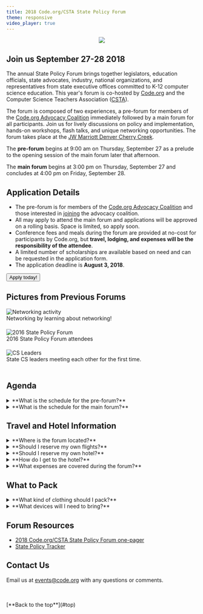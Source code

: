 ```yaml
---
title: 2018 Code.org/CSTA State Policy Forum
theme: responsive
video_player: true
---
```

<a id="top"></a>

<p align="center"><img src="/images/fit-970/forum-banner1.png"></p> 


## Join us September 27-28 2018

The annual State Policy Forum brings together legislators, education officials, state advocates, industry, national organizations, and representatives from state executive offices committed to K-12 computer science education. This year's forum is co-hosted by [Code.org](https://code.org/promote) and the Computer Science Teachers Association ([CSTA](https://www.csteachers.org/)). 

The forum is composed of two experiences, a pre-forum for members of the [Code.org Advocacy Coalition](https://advocacy.code.org) immediately followed by a main forum for all participants. Join us for lively discussions on policy and implementation, hands-on workshops, flash talks, and unique networking opportunities. The forum takes place at the [JW Marriott Denver Cherry Creek](http://www.jwmarriottdenver.com/").

The **pre-forum** begins at 9:00 am on Thursday, September 27 as a prelude to the opening session of the main forum later that afternoon. 
 
The **main forum** begins at 3:00 pm on Thursday, September 27 and concludes at 4:00 pm on Friday, September 28. 

## Application Details

* The pre-forum is for members of the [Code.org Advocacy Coalition](https://advocacy.code.org) and those interested in [joining](https://bit.ly/joinadvocacycoalition) the advocacy coalition. 
* All may apply to attend the main forum and applications will be approved on a rolling basis. Space is limited, so apply soon.
* Conference fees and meals during the forum are provided at no-cost for participants by Code.org, but **travel, lodging, and expenses will be the responsibility of the attendee**. 
* A limited number of scholarships are available based on need and can be requested in the application form.
* The application deadline is **August 3, 2018**.


<a href="https://goo.gl/forms/EFcuR6C9Tf6m26AM2" target="_blank"><button type="button">Apply today!</button></a>

## Pictures from Previous Forums

<div class="col-33" style="padding-right: 20px; padding-bottom: 20px;">
<img alt="Networking activity" src="/images/fit-300/networking.jpg">
<br>Networking by learning about networking!
</div>
<div class="col-33" style="padding-right: 20px; padding-bottom: 20px;">
<img alt="2016 State Policy Forum" src="/images/fit-300/2016-state-policy-forum.jpg">
<br>2016 State Policy Forum attendees
</div>
<div class="col-33" style="padding-right: 20px; padding-bottom: 20px;">
<img alt="CS Leaders" src="/images/fit-300/cs-leads.jpg">
<br>State CS leaders meeting each other for the first time.
</div>
<div style="clear: both;"></div>

## Agenda
<details>
  <summary>**What is the schedule for the pre-forum?**</summary>
  <p>
  <br>
### Pre-Forum Workshop (Code.org Advocacy Coalition members)

The pre-forum begins at 9:00 am on Thursday, September 27 as a prelude to the opening session of the main forum that begins that afternoon. Sessions include: 
 
* The Advocacy Year in Review and Year Ahead
* State of Your State
* Workshops: Funding Advocacy, Grassroots, Communications, Legislation 101
* Networking 
* Team Planning Time

</p>
</details>


<details>
  <summary>**What is the schedule for the main forum?**</summary>
  <p>
  <br>
### Main Forum (All Participants) 
 
The main forum begins at 3:00 pm on Thursday, September 27 following the pre-forum for Advocacy Coalition members and concludes at 4:00 pm on Friday, September 28. Sessions include: 
 
* The State of K-12 CS
* Flash Talks: Data and Accountability, Reaching Rural areas, Certification, Managing Grant Programs, State and Local Boards, Legislative Successes/Failures
* Workshops: Standards, State Plan, Legislation, Microcredentials, Advocacy
* Birds of a Feather Discussions
* Team Planning Time

</p>
</details>


## Travel and Hotel Information

<details>
<summary>**Where is the forum located?**</summary>
  <p>
  <br>

<a href="http://www.jwmarriottdenver.com/", target=_"blank">JW Marriott Denver Cherry Creek</a>
<br> 150 Clayton Lane
<br> Denver, Colorado 80206
  
</p>
</details>

<details>
<summary>**Should I reserve my own flights?**</summary>
  <p>
  <br>
  Yes. All approved participants, unless receiving a scholarship, are responsible for booking their own flights and covering their own airfare. The Denver International Airport (airport code: DEN) is a large international airport that services non-stop flights from many cities around the nation. Forum sessions will begin on Thursday September 27 at 9:00 am for pre-forum attendees, while the main forum begins later at 3:00 pm. 

</p>
</details>

<details>
<summary>**Should I reserve my own hotel?**</summary>
  <p>
  <br>
  There are two options for reserving accommodations.
  <ul>
    <li>Code.org and the JW Marriott Denver Cherry Creek are pleased to offer a discounted rate of $199 per night (not including taxes and fees). If you would like to take advantage of the discounted rate, Code.org will make the reservation on your behalf, and you can pay the hotel by credit card at the end of your stay.</li>
    <li> If you prefer to find accommodations at a different hotel, you will be responsible for making your own arrangements.</li> 
  </ul>
  <p>
  You can indicate your accommodation preferences on the <a href="https://goo.gl/forms/EFcuR6C9Tf6m26AM2" target=_"blank">application form</a>.

</p>
</details>

<details>
<summary>**How do I get to the hotel?**</summary>
  <p>
  <br>
The hotel is located 26 miles or about 35 min from the Denver International Airport (DEN).  Uber and Lyft both provide service in the Denver area including to/from the Denver International Airport via their mobile apps. Please call the hotel at (303) 316-2700 to inquire about town car or shuttle transportation services and fees.

For more information on hotel directions or transportation, please visit the hotel's [website](http://www.jwmarriottdenver.com/Denver-Luxury-Hotel/Directions-87.html). 
</p> 
</details>

<details>
<summary>**What expenses are covered during the forum?**</summary>
  <p>
  <br>
Code.org is happy to cover the costs of the following: 

* Registration fee for all participants accepted to the forum
* Meals during the forum

**Travel, lodging, and expenses will be the responsibility of the attendee.** A limited number of scholarships are available based on need and can be requested in the application form.

</p>
</details>

## What to Pack
<details>
  <summary>**What kind of clothing should I pack?**</summary>
  <p>
  <br>
We encourage business casual attire during the forum. All our conference sessions are indoors, and air conditioning is usually cool in hotels. We recommend that you bring layers if you get cold easily in air conditioned rooms. You can expect outside temperatures to be warm during the day. If you plan to venture outdoors during your free time, be sure to check the local forecast and plan accordingly!
</p>
</details>

<details>
<summary>**What devices will I need to bring?**</summary>
  <p>
  <br>
Please bring your own laptop/tablet, as we will be accessing online resource. We will not have extra devices on hand for participants to borrow.

</p>
</details>


## Forum Resources

* [2018 Code.org/CSTA State Policy Forum one-pager](https://advocacy.code.org/2018-state-policy-forum-one-pager.pdf)
* [State Policy Tracker](https://docs.google.com/spreadsheets/d/1YtTVcpQXoZz0IchihwGOihaCNeqCz2HyLwaXYpyb2SQ/edit?usp=sharing)



## Contact Us
Email us at [events@code.org](mailto:events@code.org) with any questions or comments. 

<br>
<br>
[**Back to the top**](#top)
<br/>

  
